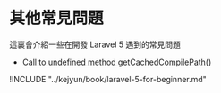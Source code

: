 # 其他常見問題

這裏會介紹一些在開發 Laravel 5 遇到的常見問題


* [Call to undefined method getCachedCompilePath()](qa-call-undefined-method-getCachedCompilePath.md)


!INCLUDE "../kejyun/book/laravel-5-for-beginner.md"
